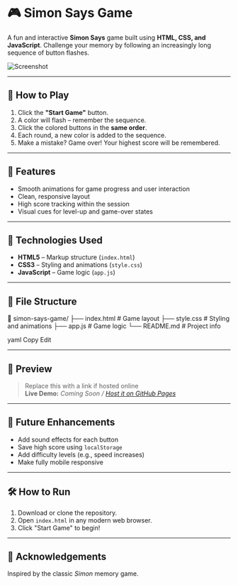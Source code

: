 # 🎮 Simon Says Game

A fun and interactive **Simon Says** game built using **HTML, CSS, and JavaScript**. Challenge your memory by following an increasingly long sequence of button flashes.

![Screenshot](./screenshot.png) <!-- Replace with an actual screenshot path -->

---

## 🧠 How to Play

1. Click the **"Start Game"** button.
2. A color will flash – remember the sequence.
3. Click the colored buttons in the **same order**.
4. Each round, a new color is added to the sequence.
5. Make a mistake? Game over! Your highest score will be remembered.

---

## 🚀 Features

- Smooth animations for game progress and user interaction
- Clean, responsive layout
- High score tracking within the session
- Visual cues for level-up and game-over states

---

## 🔧 Technologies Used

- **HTML5** – Markup structure (`index.html`)
- **CSS3** – Styling and animations (`style.css`)
- **JavaScript** – Game logic (`app.js`)

---

## 📁 File Structure

📂 simon-says-game/
├── index.html # Game layout
├── style.css # Styling and animations
├── app.js # Game logic
└── README.md # Project info

yaml
Copy
Edit

---

## 📸 Preview

> Replace this with a link if hosted online  
**Live Demo:** *Coming Soon / [Host it on GitHub Pages](https://pages.github.com/)*

---

## 📌 Future Enhancements

- Add sound effects for each button
- Save high score using `localStorage`
- Add difficulty levels (e.g., speed increases)
- Make fully mobile responsive

---

## 🛠 How to Run

1. Download or clone the repository.
2. Open `index.html` in any modern web browser.
3. Click "Start Game" to begin!

---

## 🙌 Acknowledgements

Inspired by the classic *Simon* memory game.


